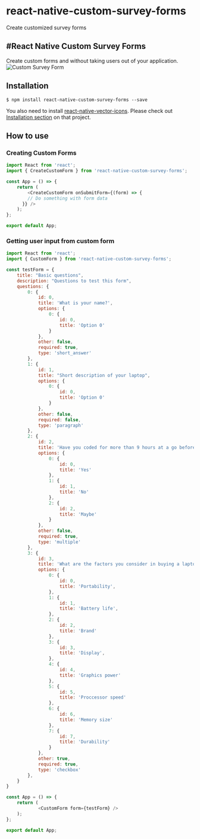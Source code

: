 # react-native-custom-survey-forms
Create customized survey forms

#React Native Custom Survey Forms
---
Create custom forms and without taking users out of your application. 
![Custom Survey Form](GIF-200214_015817.gif)

## Installation

`$ npm install react-native-custom-survey-forms --save`

You also need to install [react-native-vector-icons](https://github.com/oblador/react-native-vector-icons). Please check out [Installation section](https://github.com/oblador/react-native-vector-icons#installation) on that project.

## How to use

### Creating Custom Forms

```js
import React from 'react';
import { CreateCustomForm } from 'react-native-custom-survey-forms';

const App = () => {
	return (
		<CreateCustomForm onSubmitForm={(form) => {
        // Do something with form data
      }} />
	);
};

export default App;
```

### Getting user input from custom form

```js
import React from 'react';
import { CustomForm } from 'react-native-custom-survey-forms';

const testForm = {
	title: "Basic questions",
	description: "Questions to test this form",
	questions: {
		0: {
			id: 0,
			title: 'What is your name?',
			options: {
				0: {
					id: 0,
					title: 'Option 0'
				}
			},
			other: false,
			required: true,
			type: 'short_answer'
		},
		1: {
			id: 1,
			title: "Short description of your laptop",
			options: {
				0: {
					id: 0,
					title: 'Option 0'
				}
			},
			other: false,
			required: false,
			type: 'paragraph'
		},
		2: {
			id: 2,
			title: 'Have you coded for more than 9 hours at a go before?',
			options: {
				0: {
					id: 0,
					title: 'Yes'
				},
				1: {
					id: 1,
					title: 'No'
				},
				2: {
					id: 2,
					title: 'Maybe'
				}
			},
			other: false,
			required: true,
			type: 'multiple'
		},
		3: {
			id: 3,
			title: 'What are the factors you consider in buying a laptop?',
			options: {
				0: {
					id: 0,
					title: 'Portability',
				},
				1: {
					id: 1,
					title: 'Battery life',
				},
				2: {
					id: 2,
					title: 'Brand'
				},
				3: {
					id: 3,
					title: 'Display',
				},
				4: {
					id: 4,
					title: 'Graphics power'
				},
				5: {
					id: 5,
					title: 'Proccessor speed'
				},
				6: {
					id: 6,
					title: 'Memory size'
				},
				7: {
					id: 7,
					title: 'Durability'
				}
			},
			other: true,
			required: true,
			type: 'checkbox'
		},
	}
}

const App = () => {
	return (
			<CustomForm form={testForm} />
	);
};

export default App;
```
